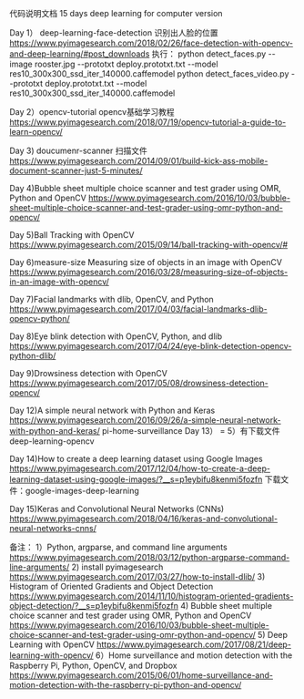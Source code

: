 代码说明文档
15 days deep learning  for computer version
  
Day 1）	deep-learning-face-detection
    识别出人脸的位置
    https://www.pyimagesearch.com/2018/02/26/face-detection-with-opencv-and-deep-learning/#post_downloads
    执行：
    python detect_faces.py --image rooster.jpg --prototxt deploy.prototxt.txt --model res10_300x300_ssd_iter_140000.caffemodel
    python detect_faces_video.py --prototxt deploy.prototxt.txt --model res10_300x300_ssd_iter_140000.caffemodel

Day 2）opencv-tutorial
    opencv基础学习教程
    https://www.pyimagesearch.com/2018/07/19/opencv-tutorial-a-guide-to-learn-opencv/
 
Day 3) doucumenr-scanner
    扫描文件
    https://www.pyimagesearch.com/2014/09/01/build-kick-ass-mobile-document-scanner-just-5-minutes/
 
Day 4)Bubble sheet multiple choice scanner and test grader using OMR, Python and OpenCV
    https://www.pyimagesearch.com/2016/10/03/bubble-sheet-multiple-choice-scanner-and-test-grader-using-omr-python-and-opencv/
 
Day 5)Ball Tracking with OpenCV
    https://www.pyimagesearch.com/2015/09/14/ball-tracking-with-opencv/#
 
Day 6)measure-size
    Measuring size of objects in an image with OpenCV
    https://www.pyimagesearch.com/2016/03/28/measuring-size-of-objects-in-an-image-with-opencv/
    
Day 7)Facial landmarks with dlib, OpenCV, and Python
   https://www.pyimagesearch.com/2017/04/03/facial-landmarks-dlib-opencv-python/
   
Day 8)Eye blink detection with OpenCV, Python, and dlib
    https://www.pyimagesearch.com/2017/04/24/eye-blink-detection-opencv-python-dlib/
    
Day 9)Drowsiness detection with OpenCV
    https://www.pyimagesearch.com/2017/05/08/drowsiness-detection-opencv/
     
Day 12)A simple neural network with Python and Keras
    https://www.pyimagesearch.com/2016/09/26/a-simple-neural-network-with-python-and-keras/
    pi-home-surveillance
Day 13） = 5）有下载文件  deep-learning-opencv

Day 14)How to create a deep learning dataset using Google Images
    https://www.pyimagesearch.com/2017/12/04/how-to-create-a-deep-learning-dataset-using-google-images/?__s=p1eybifu8kenmi5fozfn
    下载文件：google-images-deep-learning
  
Day 15)Keras and Convolutional Neural Networks (CNNs)
    https://www.pyimagesearch.com/2018/04/16/keras-and-convolutional-neural-networks-cnns/
      
  
备注：
1）Python, argparse, and command line arguments
    https://www.pyimagesearch.com/2018/03/12/python-argparse-command-line-arguments/
2) install pyimagesearch
    https://www.pyimagesearch.com/2017/03/27/how-to-install-dlib/
3) Histogram of Oriented Gradients and Object Detection
    https://www.pyimagesearch.com/2014/11/10/histogram-oriented-gradients-object-detection/?__s=p1eybifu8kenmi5fozfn
4) Bubble sheet multiple choice scanner and test grader using OMR, Python and OpenCV
    https://www.pyimagesearch.com/2016/10/03/bubble-sheet-multiple-choice-scanner-and-test-grader-using-omr-python-and-opencv/
5) Deep Learning with OpenCV
    https://www.pyimagesearch.com/2017/08/21/deep-learning-with-opencv/
6）Home surveillance and motion detection with the Raspberry Pi, Python, OpenCV, and Dropbox
    https://www.pyimagesearch.com/2015/06/01/home-surveillance-and-motion-detection-with-the-raspberry-pi-python-and-opencv/
    
    
    
    
    
    




